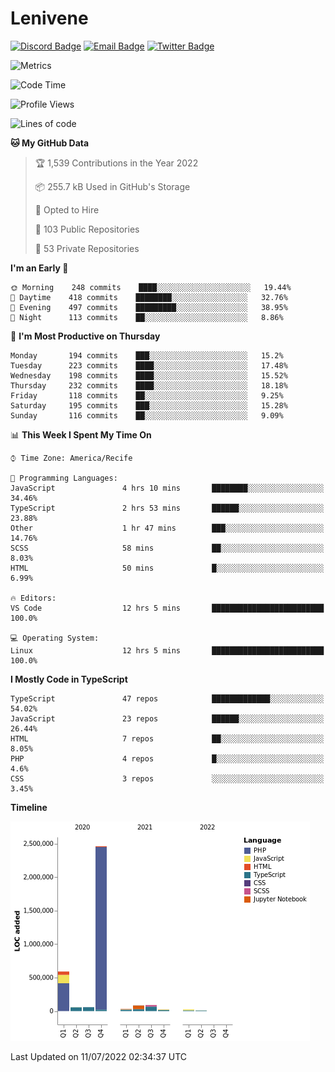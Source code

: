 # Lenivene

[![Discord Badge](https://img.shields.io/badge/-Lenivene%230715-black?style=flat-square&logo=Discord&logoColor=white)](http://discord.com/)
[![Email Badge](https://img.shields.io/badge/-lenivene@msn.com-black?style=flat-square&logo=Gmail&logoColor=white&link=mailto:lenivene@msn.com)](mailto:lenivene@msn.com)
[![Twitter Badge](https://img.shields.io/badge/-@enevinel-black?style=flat-square&logo=twitter&logoColor=white&link=https://twitter.com/enevinel)](https://twitter.com/enevinel)

<!-- https://github-readme-stats.vercel.app/api?username=lenivene&show_icons=true -->

<img src="https://metrics.lecoq.io/lenivene?template=classic&config.timezone=America%2FRecife" alt="Metrics" />

<!--START_SECTION:waka-->
![Code Time](http://img.shields.io/badge/Code%20Time-0%20secs-blue)

![Profile Views](http://img.shields.io/badge/Profile%20Views-2-blue)

![Lines of code](https://img.shields.io/badge/From%20Hello%20World%20I%27ve%20Written-3%20Million%20lines%20of%20code-blue)

**🐱 My GitHub Data** 

> 🏆 1,539 Contributions in the Year 2022
 > 
> 📦 255.7 kB Used in GitHub's Storage 
 > 
> 💼 Opted to Hire
 > 
> 📜 103 Public Repositories 
 > 
> 🔑 53 Private Repositories  
 > 
**I'm an Early 🐤** 

```text
🌞 Morning    248 commits    ████░░░░░░░░░░░░░░░░░░░░░   19.44% 
🌆 Daytime    418 commits    ████████░░░░░░░░░░░░░░░░░   32.76% 
🌃 Evening    497 commits    █████████░░░░░░░░░░░░░░░░   38.95% 
🌙 Night      113 commits    ██░░░░░░░░░░░░░░░░░░░░░░░   8.86%

```
📅 **I'm Most Productive on Thursday** 

```text
Monday       194 commits    ███░░░░░░░░░░░░░░░░░░░░░░   15.2% 
Tuesday      223 commits    ████░░░░░░░░░░░░░░░░░░░░░   17.48% 
Wednesday    198 commits    ████░░░░░░░░░░░░░░░░░░░░░   15.52% 
Thursday     232 commits    ████░░░░░░░░░░░░░░░░░░░░░   18.18% 
Friday       118 commits    ██░░░░░░░░░░░░░░░░░░░░░░░   9.25% 
Saturday     195 commits    ███░░░░░░░░░░░░░░░░░░░░░░   15.28% 
Sunday       116 commits    ██░░░░░░░░░░░░░░░░░░░░░░░   9.09%

```


📊 **This Week I Spent My Time On** 

```text
⌚︎ Time Zone: America/Recife

💬 Programming Languages: 
JavaScript               4 hrs 10 mins       ████████░░░░░░░░░░░░░░░░░   34.46% 
TypeScript               2 hrs 53 mins       ██████░░░░░░░░░░░░░░░░░░░   23.88% 
Other                    1 hr 47 mins        ███░░░░░░░░░░░░░░░░░░░░░░   14.76% 
SCSS                     58 mins             ██░░░░░░░░░░░░░░░░░░░░░░░   8.03% 
HTML                     50 mins             █░░░░░░░░░░░░░░░░░░░░░░░░   6.99%

🔥 Editors: 
VS Code                  12 hrs 5 mins       █████████████████████████   100.0%

💻 Operating System: 
Linux                    12 hrs 5 mins       █████████████████████████   100.0%

```

**I Mostly Code in TypeScript** 

```text
TypeScript               47 repos            █████████████░░░░░░░░░░░░   54.02% 
JavaScript               23 repos            ██████░░░░░░░░░░░░░░░░░░░   26.44% 
HTML                     7 repos             ██░░░░░░░░░░░░░░░░░░░░░░░   8.05% 
PHP                      4 repos             █░░░░░░░░░░░░░░░░░░░░░░░░   4.6% 
CSS                      3 repos             ░░░░░░░░░░░░░░░░░░░░░░░░░   3.45%

```


**Timeline**

![Chart not found](https://raw.githubusercontent.com/lenivene/lenivene/master/charts/bar_graph.png) 


 Last Updated on 11/07/2022 02:34:37 UTC
<!--END_SECTION:waka-->